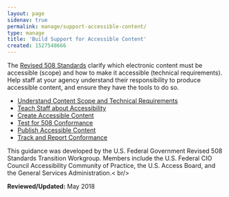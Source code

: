 ```yaml
---
layout: page
sidenav: true
permalink: manage/support-accessible-content/
type: manage
title: 'Build Support for Accessible Content'
created: 1527548666
---
```


The [Revised 508 Standards][1] clarify which electronic content must be accessible (scope) and how to make it accessible (technical requirements). Help staff at your agency understand their responsibility to produce accessible content, and ensure they have the tools to do so.

  * [Understand Content Scope and Technical Requirements][2]
  * [Teach Staff about Accessibility][3]
  * [Create Accessible Content][4]
  * [Test for 508 Conformance][5]
  * [Publish Accessible Content][6]
  * [Track and Report Conformance][7]

This guidance was developed by the U.S. Federal Government Revised 508 Standards Transition Workgroup. Members include the U.S. Federal CIO Council Accessibility Community of Practice, the U.S. Access Board, and the General Services Administration.< br/>

  


**Reviewed/Updated:** May 2018

 [1]: https://www.access-board.gov/guidelines-and-standards/communications-and-it/about-the-ict-refresh/final-rule/text-of-the-standards-and-guidelines
 [2]: /manage/understand-scope-technical-requirements
 [3]: /manage/teach-staff-about-accessibility
 [4]: /create
 [5]: /test
 [6]: /manage/publish-accessible-content
 [7]: /manage/track-report-conformance